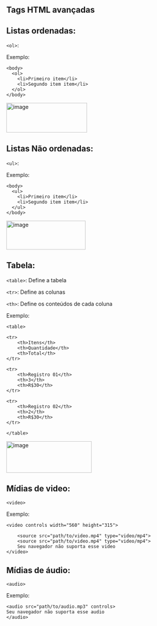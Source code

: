
## Tags HTML avançadas

## Listas ordenadas:

`<ol>`:

Exemplo: 

    <body> 
      <ol>
        <li>Primeiro item</li>
        <li>Segundo item item</li> 
      </ol>
    </body>
  <img width="212" height="78" alt="image" src="https://github.com/user-attachments/assets/6bc1ffea-7cf7-4ba3-991f-c3526218749f" />

## Listas Não ordenadas:

`<ul>`:

Exemplo: 

    <body> 
      <ul>
        <li>Primeiro item</li>
        <li>Segundo item item</li> 
      </ul>
    </body>
<img width="208" height="76" alt="image" src="https://github.com/user-attachments/assets/1da9d619-0284-4938-9c9c-851ba4b9d0eb" />


## Tabela:

`<table>`: Define a tabela

`<tr>`: Define as colunas

`<th>`: Define os conteúdos de cada coluna

Exemplo: 
    
    <table>

    <tr>
        <th>Itens</th>
        <th>Quantidade</th>
        <th>Total</th>
    </tr>
       
    <tr>
        <th>Registro 01</th>
        <th>3</th>
        <th>R$30</th>
    </tr>

    <tr>
        <th>Registro 02</th>
        <th>2</th>
        <th>R$30</th>
    </tr>

    </table>
<img width="224" height="83" alt="image" src="https://github.com/user-attachments/assets/432dbb4f-6fee-49b4-82a6-9cba33ce0171" />


## Mídias de video:

`<video>`

Exemplo: 

    <video controls width="560" height="315">

        <source src="path/to/video.mp4" type="video/mp4">
        <source src="path/to/video.mp4" type="video/mp4">
        Seu navegador não suporta esse video
    </video>

## Mídias de áudio:

`<audio>`

Exemplo:

    <audio src="path/to/audio.mp3" controls>
    Seu navegador não suporta esse audio
    </audio>




